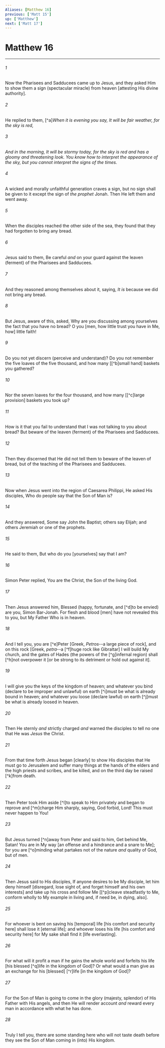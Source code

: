 ```yaml
---
Aliases: [Matthew 16]
previous: ['Matt 15']
up: ['Matthew']
next: ['Matt 17']
---
```

# Matthew 16

***














###### 1 






Now the Pharisees and Sadducees came up to Jesus, and they asked Him to show them a sign (spectacular miracle) from heaven [attesting His divine authority]. 













###### 2 






He replied to them, [^a]_When it is evening you say, It will be fair weather, for the sky is red,_ 













###### 3 






_And in the morning, It will be stormy today, for the sky is red and has a gloomy and threatening look. You know how to interpret the appearance of the sky, but you cannot interpret the signs of the times._ 













###### 4 






A wicked and morally unfaithful generation craves a sign, but no sign shall be given to it except the sign of _the prophet_ Jonah. Then He left them and went away. 













###### 5 






When the disciples reached the other side of the sea, they found that they had forgotten to bring any bread. 













###### 6 






Jesus said to them, Be careful _and_ on your guard against the leaven (ferment) of the Pharisees and Sadducees. 













###### 7 






And they reasoned among themselves about it, saying, _It is_ because we did not bring any bread. 













###### 8 






But Jesus, aware of this, asked, Why are you discussing among yourselves the fact that you have no bread? O you [men, how little trust you have in Me, how] little faith! 













###### 9 






Do you not yet discern (perceive and understand)? Do you not remember the five loaves of the five thousand, and how many [[^b]small hand] baskets you gathered? 













###### 10 






Nor the seven loaves for the four thousand, and how many [[^c]large provision] baskets you took up? 













###### 11 






How is it that you fail to understand that I was not talking to you about bread? But beware of the leaven (ferment) of the Pharisees and Sadducees. 













###### 12 






Then they discerned that He did not tell them to beware of the leaven of bread, but of the teaching of the Pharisees and Sadducees. 













###### 13 






Now when Jesus went into the region of Caesarea Philippi, He asked His disciples, Who do people say that the Son of Man is? 













###### 14 






And they answered, Some say John the Baptist; others say Elijah; and others Jeremiah or one of the prophets. 













###### 15 






He said to them, But who do you [yourselves] say that I am? 













###### 16 






Simon Peter replied, You are the Christ, the Son of the living God. 













###### 17 






Then Jesus answered him, Blessed (happy, fortunate, and [^d]to be envied) are you, Simon Bar-Jonah. For flesh and blood [men] have not revealed this to you, but My Father Who is in heaven. 













###### 18 






And I tell you, you are [^e]Peter [Greek, _Petros_--a large piece of rock], and on this rock [Greek, _petra_--a [^f]huge rock like Gibraltar] I will build My church, and the gates of Hades (the powers of the [^g]infernal region) shall [^h]not overpower it [or be strong to its detriment or hold out against it]. 













###### 19 






I will give you the keys of the kingdom of heaven; and whatever you bind (declare to be improper and unlawful) on earth [^i]must be what is already bound in heaven; and whatever you loose (declare lawful) on earth [^j]must be what is already loosed in heaven. 













###### 20 






Then He sternly _and_ strictly charged _and_ warned the disciples to tell no one that He was _Jesus_ the Christ. 













###### 21 






From that time forth Jesus began [clearly] to show His disciples that He must go to Jerusalem and suffer many things at the hands of the elders and the high priests and scribes, and be killed, and on the third day be raised [^k]from death. 













###### 22 






Then Peter took Him aside [^l]to speak to Him privately and began to reprove and [^m]charge Him sharply, saying, God forbid, Lord! This must never happen to You! 













###### 23 






But Jesus turned [^n]away from Peter and said to him, Get behind Me, Satan! You are in My way [an offense and a hindrance and a snare to Me]; for you are [^o]minding what partakes not of the nature _and_ quality of God, but of men. 













###### 24 






Then Jesus said to His disciples, If anyone desires to be My disciple, let him deny himself [disregard, lose sight of, and forget himself and his own interests] and take up his cross and follow Me [[^p]cleave steadfastly to Me, conform wholly to My example in living and, if need be, in dying, also]. 













###### 25 






For whoever is bent on saving his [temporal] life [his comfort and security here] shall lose it [eternal life]; and whoever loses his life [his comfort and security here] for My sake shall find it [life everlasting]. 













###### 26 






For what will it profit a man if he gains the whole world and forfeits his life [his blessed [^q]life in the kingdom of God]? Or what would a man give as an exchange for his [blessed] [^r]life [in the kingdom of God]? 













###### 27 






For the Son of Man is going to come in the glory (majesty, splendor) of His Father with His angels, and then He will render account _and_ reward every man in accordance with what he has done. 













###### 28 






Truly I tell you, there are some standing here who will not taste death before they see the Son of Man coming in (into) His kingdom.
